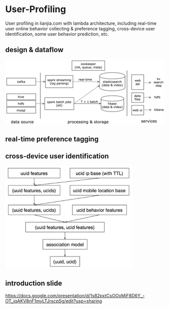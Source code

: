 # User-Profiling
User profiling in lianjia.com with lambda architecture, including real-time user online behavior collecting &amp; preference tagging, cross-device user identification, some user behavior prediction, etc.

## design & dataflow
<img src="https://github.com/cyber4ron/notes/blob/master/images/user-profiling-arch.png" width="800">


## real-time preference tagging

## cross-device user identification
<img src="https://github.com/cyber4ron/notes/blob/master/images/uuid-ucid-assoc.png" width="400">

## introduction slide
https://docs.google.com/presentation/d/1s82pxtCsOOxMiF8D6Y_-OT_iqAKV8nF1myLTJrscpSg/edit?usp=sharing
